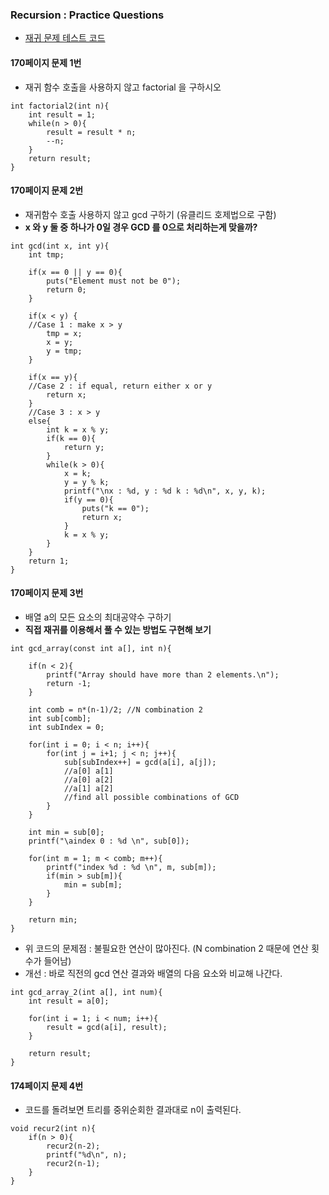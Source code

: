 ### Recursion : Practice Questions 

* [재귀 문제 테스트 코드](https://github.com/SaraHan774/algorithms_c/blob/master/recursion.c)

#### 170페이지 문제 1번 
* 재귀 함수 호출을 사용하지 않고 factorial 을 구하시오

```
int factorial2(int n){
    int result = 1;
    while(n > 0){
        result = result * n;
        --n;
    }
    return result;
}
```

#### 170페이지 문제 2번 
* 재귀함수 호출 사용하지 않고 gcd 구하기 (유클리드 호제법으로 구함)
* **x 와 y 둘 중 하나가 0일 경우 GCD 를 0으로 처리하는게 맞을까?**

```
int gcd(int x, int y){
    int tmp;
    
    if(x == 0 || y == 0){
        puts("Element must not be 0");
        return 0; 
    }

    if(x < y) {
    //Case 1 : make x > y
        tmp = x;
        x = y;
        y = tmp;
    }

    if(x == y){
    //Case 2 : if equal, return either x or y
        return x;
    }
    //Case 3 : x > y
    else{
        int k = x % y;
        if(k == 0){
            return y;
        }
        while(k > 0){
            x = k;
            y = y % k;
            printf("\nx : %d, y : %d k : %d\n", x, y, k);
            if(y == 0){
                puts("k == 0");
                return x;
            }
            k = x % y;
        }
    }
    return 1;
}
```

#### 170페이지 문제 3번
* 배열 a의 모든 요소의 최대공약수 구하기
* **직접 재귀를 이용해서 풀 수 있는 방법도 구현해 보기**

```
int gcd_array(const int a[], int n){

    if(n < 2){
        printf("Array should have more than 2 elements.\n");
        return -1;
    }

    int comb = n*(n-1)/2; //N combination 2
    int sub[comb];
    int subIndex = 0;

    for(int i = 0; i < n; i++){
        for(int j = i+1; j < n; j++){
            sub[subIndex++] = gcd(a[i], a[j]);
            //a[0] a[1]
            //a[0] a[2]
            //a[1] a[2]
            //find all possible combinations of GCD
        }
    }

    int min = sub[0];
    printf("\aindex 0 : %d \n", sub[0]);

    for(int m = 1; m < comb; m++){
        printf("index %d : %d \n", m, sub[m]);
        if(min > sub[m]){
            min = sub[m];
        }
    }

    return min;
}
```

* 위 코드의 문제점 : 불필요한 연산이 많아진다. (N combination 2 때문에 연산 횟수가 들어남)
* 개선 : 바로 직전의 gcd 연산 결과와 배열의 다음 요소와 비교해 나간다. 

```
int gcd_array_2(int a[], int num){
    int result = a[0];

    for(int i = 1; i < num; i++){
        result = gcd(a[i], result);
    }

    return result;
}
```

#### 174페이지 문제 4번
* 코드를 돌려보면 트리를 중위순회한 결과대로 n이 출력된다. 

```
void recur2(int n){
    if(n > 0){
        recur2(n-2);
        printf("%d\n", n);
        recur2(n-1);
    }
}
```

